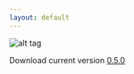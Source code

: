 ```yaml
---
layout: default
---
```


![alt tag](https://raw.githubusercontent.com/wiki/fabiofalci/sconsify/sconsify.png)

Download current version [0.5.0](https://github.com/fabiofalci/sconsify/releases)
